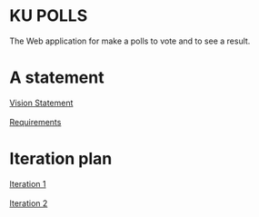 # KU POLLS
The Web application for make a polls to vote and to see a result.

# A statement
[Vision Statement](../../wiki/Vision%20Statement)<br><br/>
[Requirements](../../wiki/Requirements)

# Iteration plan
[Iteration 1](https://github.com/Noboomta/ku-polls/wiki/Iteration-1-Plan)<br><br/>
[Iteration 2](https://github.com/Noboomta/ku-polls/wiki/Iteration-2-Plan)
